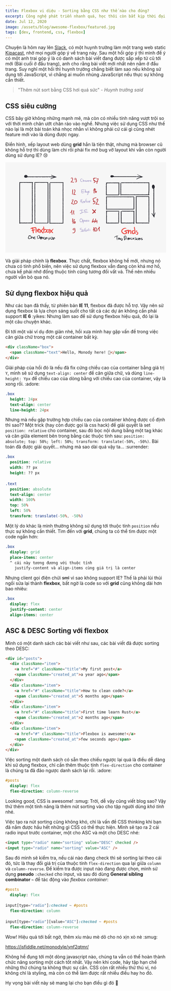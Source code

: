 ```yaml
---
title: Flexbox vi diệu - Sorting bằng CSS như thế nào cho đúng?
excerpt: Công nghệ phát triển nhanh quá, học thôi còn bắt kịp thời đại.
date: Jul 12, 2020
image: /assets/blog/awesome-flexbox/featured.jpg
tags: [dev, frontend, css, flexbox]
---
```


Chuyện là hôm nay lên [Slack](https://slack.com/), có một huynh trưởng làm một trang web static [Kipacast](https://kipacast.info/), nhờ mọi người góp ý về trang này. Sau một hồi góp ý thì mình để ý có một anh trai góp ý là có danh sách bài viết đang được sắp xếp từ cũ tới mới (Bài cuối ở đầu trang), anh cho rằng bài viết mới nhất nên nằm ở đầu trang. Suy nghĩ một hồi thì huynh trưởng chẳng biết làm sao nếu không sử dụng tới JavaScript, vì chẳng ai muốn nhúng JavaScript nếu thực sự không cần thiết.

> "Thêm nút sort bằng CSS hơi quá sức" - *Huynh trưởng said*

## CSS siêu cường

CSS bây giờ không những mạnh mẽ, mà còn có nhiều tính năng vượt trội so với thời mình chân ướt chân ráo vào nghề. Nhưng việc sử dụng CSS như thế nào lại là một bài toán khá nhọc nhằn vì không phải cứ cái gì cũng nhét feature mới vào là dùng được ngay.

Điển hình, xếp layout web dùng **grid** hẳn là tiện thật, nhưng mà browser cũ không hỗ trợ thì dùng làm chi rồi phải fix mớ bug vỡ layout khi vẫn còn người dùng sử dụng IE? :cry:

![Flexbox & Grid](/assets/blog/awesome-flexbox/01.jpg)

Và giải pháp chính là **flexbox**. Thực chất, flexbox không hề mới, nhưng nó chưa có tính phổ biến, nên việc sử dụng flexbox vẫn đang còn khá mơ hồ, chưa kể phải nhớ đống thuộc tính cũng tương đối vất vả. Thế nên nhiều người vẫn bỏ qua nó.

## Sử dụng flexbox hiệu quả

Như các bạn đã thấy, từ phiên bản **IE 11**, flexbox đã được hỗ trợ. Vậy nên sử dụng flexbox là lựa chọn sáng suốt cho tất cả các dự án không cần phải support **IE 6** :yikes: Nhưng làm sao để sử dụng flexbox hiệu quả, đó lại là một câu chuyện khác.

Đi tới một vài ví dụ đơn giản nhé, hồi xưa mình hay gặp vấn đề trong việc căn giữa chữ trong một cái container bất kỳ.

```html
<div className="box">
  <span className="text">Hello, Monody here! 👋</span>
</div>
```

Giải pháp của hồi đó là nếu đã fix cứng chiều cao của container bằng giá trị `Y`, mình sẽ sử dụng `text-align: center` để căn giữa chữ, và dùng `line-height: Ypx` để chiều cao của dòng bằng với chiều cao của container, vậy là xong rồi. :adore:

```sass
.box
  height: 24px
  text-align: center
  line-height: 24px
```

Nhưng mà nếu gặp trường hợp chiều cao của container không được cố định thì sao?? Một trick (hay còn được gọi là css hack) để giải quyết là set `position: relative` cho container, sau đó bọc nội dung bằng một tag khác và căn giữa element bên trong bằng các thuộc tính sau: `position: absolute; top: 50%; left: 50%; transform: translate(-50%, -50%)`. Bài toán đã được giải quyết... nhưng mà sao dài quá vậy ta... :surrender:

```sass
.box
  position: relative
  width: ?? px
  height: ?? px

.text
  position: absolute
  text-align: center
  width: 100%
  top: 50%
  left: 50%
  transform: translate(-50%, -50%)
```

Một lý do khác là mình thường không sử dụng tới thuộc tính `position` nếu thực sự không cần thiết. Tìm đến với **grid**, chúng ta có thể tìm được một code ngắn hơn:

```sass
.box
  display: grid
  place-items: center
  ^ cái này tương đương với thuộc tính
    justify-content và align-items cùng giá trị là center
```

Nhưng client gọi điện chửi ~~sml~~ vì sao không support IE? Thế là phải lủi thủi ngồi sửa lại thành **flexbox**, bất ngờ là code so với **grid** cũng không dài hơn bao nhiêu:

```sass
.box
  display: flex
  justify-content: center
  align-items: center
```

## ASC & DESC Sorting với flexbox

Mình có một danh sách các bài viết như sau, các bài viết đã được sorting theo DESC:

```html
<div id="posts">
  <div className="item">
    <a href="#" className="title">My first post</a>
    <span className="created_at">a year ago</span>
  </div>
  <div className="item">
    <a href="#" className="title">How to clean code?</a>
    <span className="created_at">5 months ago</span>
  </div>
  <div className="item">
    <a href="#" className="title">First time learn Rust</a>
    <span className="created_at">2 months ago</span>
  </div>
  <div className="item">
    <a href="#" className="title">Flexbox is awesome!</a>
    <span className="created_at">few seconds ago</span>
  </div>
</div>
```

Việc sorting một danh sách có sẵn theo chiều ngược lại quá là điều dễ dàng khi sử dụng flexbox, chỉ cần thêm thuộc tính `flex-direction` cho container là chúng ta đã đảo ngược danh sách lại rồi. :adore:

```sass
#posts
  display: flex
  flex-direction: column-reverse
```

Looking good, CSS is awesome! :smug: Trời, dễ vậy cũng viết blog sao? Vậy thử thêm một tính năng là thêm nút sorting vào cho tập người dùng *khó tính* nhé.

Việc tạo ra nút sorting cũng không khó, chỉ là vấn đề CSS thinking khi bạn đã nắm được hầu hết những gì CSS có thể thực hiện. Mình sẽ tạo ra 2 cái radio input trước container, một cho ASC và một cho DESC nhé:

```html
<input type="radio" name="sorting" value="DESC" checked />
<input type="radio" name="sorting" value="ASC" />
```

Sau đó mình sẽ kiểm tra, nếu cái nào đang check thì sẽ sorting lại theo cái đó, tức là thay đổi giá trị của thuộc tính `flex-direction` qua lại giữa `column` và `column-reverse`. Để kiểm tra được input nào đang được chọn, mình sử dụng **pseudo** `:checked` cho input, và sau đó dùng **General sibling combinator `~`** để tác động vào *flexbox container*:

```sass
#posts
  display: flex

input[type="radio"]:checked ~ #posts
  flex-direction: column

input[type="radio"][value="ASC"]:checked ~ #posts
  flex-direction: column-reverse
```

Wow! Hiệu quả tới bất ngờ, thêm xíu màu mè dô cho nó xịn xò nè :smug:

https://jsfiddle.net/monodyle/ynf2qtmr/

Không hề đụng tới một dòng javascript nào, chúng ta vẫn có thể hoàn thành chức năng sorting một cách tốt nhất. Vậy nên khi code, hãy tập hạn chế những thứ chúng ta không thực sự cần. CSS còn rất nhiều thứ thú vị, nó không chỉ là styling, mà còn có thể làm được rất nhiều điều hay ho đó.

Hy vọng bài viết này sẽ mang lại cho bạn điều gì đó :popcorn:
